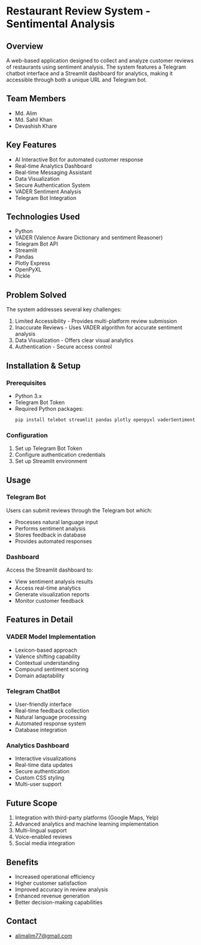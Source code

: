 # Restaurant Review System - Sentimental Analysis

## Overview
A web-based application designed to collect and analyze customer reviews of restaurants using sentiment analysis. The system features a Telegram chatbot interface and a Streamlit dashboard for analytics, making it accessible through both a unique URL and Telegram bot.

## Team Members
- Md. Alim
- Md. Sahil Khan
- Devashish Khare

## Key Features
- AI Interactive Bot for automated customer response
- Real-time Analytics Dashboard
- Real-time Messaging Assistant
- Data Visualization
- Secure Authentication System
- VADER Sentiment Analysis
- Telegram Bot Integration

## Technologies Used
- Python
- VADER (Valence Aware Dictionary and sentiment Reasoner)
- Telegram Bot API
- Streamlit
- Pandas
- Plotly Express
- OpenPyXL
- Pickle

## Problem Solved
The system addresses several key challenges:
1. Limited Accessibility - Provides multi-platform review submission
2. Inaccurate Reviews - Uses VADER algorithm for accurate sentiment analysis
3. Data Visualization - Offers clear visual analytics
4. Authentication - Secure access control

## Installation & Setup

### Prerequisites
- Python 3.x
- Telegram Bot Token
- Required Python packages:
  ```bash
  pip install telebot streamlit pandas plotly openpyxl vaderSentiment
  ```

### Configuration
1. Set up Telegram Bot Token
2. Configure authentication credentials
3. Set up Streamlit environment

## Usage

### Telegram Bot
Users can submit reviews through the Telegram bot which:
- Processes natural language input
- Performs sentiment analysis
- Stores feedback in database
- Provides automated responses

### Dashboard
Access the Streamlit dashboard to:
- View sentiment analysis results
- Access real-time analytics
- Generate visualization reports
- Monitor customer feedback

## Features in Detail

### VADER Model Implementation
- Lexicon-based approach
- Valence shifting capability
- Contextual understanding
- Compound sentiment scoring
- Domain adaptability

### Telegram ChatBot
- User-friendly interface
- Real-time feedback collection
- Natural language processing
- Automated response system
- Database integration

### Analytics Dashboard
- Interactive visualizations
- Real-time data updates
- Secure authentication
- Custom CSS styling
- Multi-user support

## Future Scope
1. Integration with third-party platforms (Google Maps, Yelp)
2. Advanced analytics and machine learning implementation
3. Multi-lingual support
4. Voice-enabled reviews
5. Social media integration

## Benefits
- Increased operational efficiency
- Higher customer satisfaction
- Improved accuracy in review analysis
- Enhanced revenue generation
- Better decision-making capabilities


## Contact
- alimalim77@gmail.com
